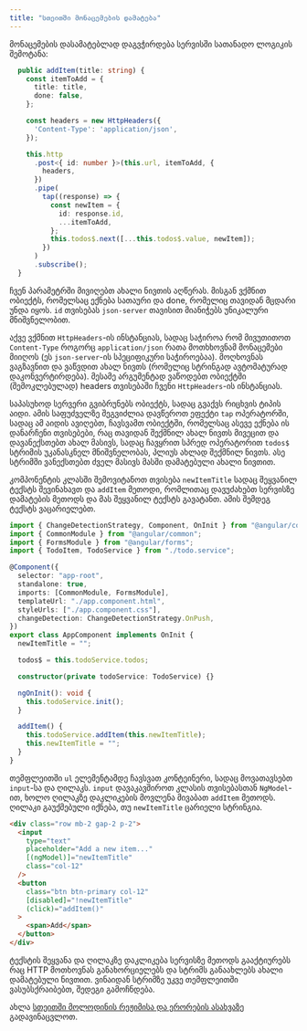 ```yaml
---
title: "სთეითში მონაცემების დამატება"
---
```


მონაცემების დასამატებლად დაგვჭირდება სერვისში სათანადო ლოგიკის შემოტანა:

```ts
  public addItem(title: string) {
    const itemToAdd = {
      title: title,
      done: false,
    };

    const headers = new HttpHeaders({
      'Content-Type': 'application/json',
    });

    this.http
      .post<{ id: number }>(this.url, itemToAdd, {
        headers,
      })
      .pipe(
        tap((response) => {
          const newItem = {
            id: response.id,
            ...itemToAdd,
          };
          this.todos$.next([...this.todos$.value, newItem]);
        })
      )
      .subscribe();
  }
```

ჩვენ პარამეტრში მივიღებთ ახალი ნივთის აღწერას. მისგან ვქმნით ობიექტს,
რომელსაც ექნება სათაური და done, რომელიც თავიდან მცდარი უნდა იყოს.
`id` თვისებას `json-server` თავისით მიანიჭებს უნიკალური მნიშვნელობით.

აქვე ვქმნით `HttpHeaders`-ის ინსტანციას, სადაც საჭიროა რომ მივუთითოთ
`Content-Type` როგორც `application/json` რათა მოთხხოვნამ მონაცემები
მიიღოს (ეს `json-server`-ის სპეციფიკური საჭიროებაა). მოღხოვნას ვაგზავნით
და ვაწვდით ახალ ნივთს (რომელიც სტრინგად ავტომატურად დაკონვერტირდება).
მესამე არგუმენტად ვაწოდებთ ობიექტში (შემოკლებულად) headers თვისებაში ჩვენი
`HttpHeaders`-ის ინსტანციას.

საპასუხოდ სერვერი გვიბრუნებს ობიექტს, სადაც გვაქვს რიცხვის ტიპის აიდი.
ამის საფუძველზე შეგვიძლია დავწეროთ ეფექტი `tap` ოპერატორში, სადაც
ამ აიდის ავიღებთ, ჩავსვამთ ობიექტში, რომელსაც ასევე ექნება ის დანარჩენი
თვისებები, რაც თავიდან შექმნილ ახალ ნივთს მივეცით და დავანექსთებთ
ახალ მასივს, სადაც ჩავყრით სპრედ ოპერატორით `todos$` სტრიმის უკანასკნელ
მნიშვნელობას, პლიუს ახლად შექმნილ ნივთს. ასე სტრიმში ვანექსთებთ ძველ
მასივს მასში დამატებული ახალი ნივთით.

კომპონენტის კლასში შემოვიტანოთ თვისება `newItemTitle` სადაც შეყვანილ ტექსტს
შევინახავთ და `addItem` მეთოდი, რომლითაც დავუძახებთ სერვისზე დამატების მეთოდს
და მას შეყვანილ ტექსტს გავატანთ. ამის შემდეგ ტექსტს ვაცარიელებთ.

```ts
import { ChangeDetectionStrategy, Component, OnInit } from "@angular/core";
import { CommonModule } from "@angular/common";
import { FormsModule } from "@angular/forms";
import { TodoItem, TodoService } from "./todo.service";

@Component({
  selector: "app-root",
  standalone: true,
  imports: [CommonModule, FormsModule],
  templateUrl: "./app.component.html",
  styleUrls: ["./app.component.css"],
  changeDetection: ChangeDetectionStrategy.OnPush,
})
export class AppComponent implements OnInit {
  newItemTitle = "";

  todos$ = this.todoService.todos;

  constructor(private todoService: TodoService) {}

  ngOnInit(): void {
    this.todoService.init();
  }

  addItem() {
    this.todoService.addItem(this.newItemTitle);
    this.newItemTitle = "";
  }
}
```

თემფლეითში `ul` ელემენტამდე ჩავსვათ კონტეინერი, სადაც მოვათავსებთ `input`-სა
და ღილაკს. `input` დავაკავშიროთ კლასის თვისებასთან `NgModel`-ით, ხოლო ღილაკზე
დაკლიკების მოვლენა მივაბათ `addItem` მეთოდს. ღილაკი გაუქმებული იქნება, თუ
`newItemTitle` ცარიელი სტრინგია.

```html
<div class="row mb-2 gap-2 p-2">
  <input
    type="text"
    placeholder="Add a new item..."
    [(ngModel)]="newItemTitle"
    class="col-12"
  />
  <button
    class="btn btn-primary col-12"
    [disabled]="!newItemTitle"
    (click)="addItem()"
  >
    <span>Add</span>
  </button>
</div>
```

ტექსტის შეყვანა და ღილაკზე დაკლიკება სერვისზე მეთოდს გააქტიურებს რაც HTTP
მოთხოვნას განახორციელებს და სტრიმს განაახლებს ახალი დამატებული ნივთით.
ვინაიდან სტრიმზე უკვე თემფლეითში ვასუბსქრაიბებთ, შედეგი გამოჩნდება.

ახლა [სთეითში მოლოდინის რეჟიმისა და ერორების ასახვაზე](./doc/guides/angular/state-management/loading-state-and-error) გადავინაცვლოთ.
